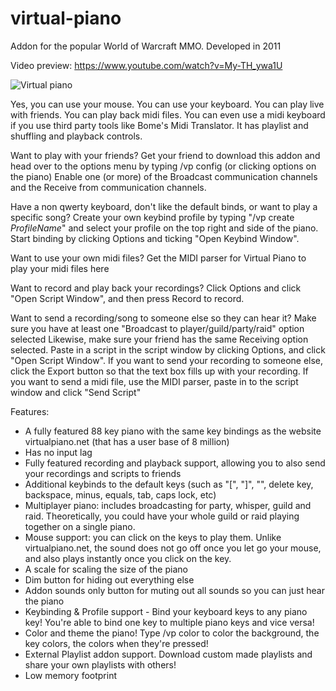 # virtual-piano
Addon for the popular World of Warcraft MMO. Developed in 2011

Video preview: https://www.youtube.com/watch?v=My-TH_ywa1U

![Virtual piano](http://media-curse.cursecdn.com/attachments/135/674/41872f1a40beb334367e3366cc297a8a.png)



Yes, you can use your mouse. You can use your keyboard. You can play live with friends. You can play back midi files. You can even use a midi keyboard if you use third party tools like Bome's Midi Translator. It has playlist and shuffling and playback controls.

Want to play with your friends? Get your friend to download this addon and head over to the options menu by typing /vp config (or clicking options on the piano) Enable one (or more) of the Broadcast communication channels and the Receive from communication channels.

Have a non qwerty keyboard, don't like the default binds, or want to play a specific song? Create your own keybind profile by typing "/vp create *ProfileName*" and select your profile on the top right and side of the piano. Start binding by clicking Options and ticking "Open Keybind Window".

Want to use your own midi files? Get the MIDI parser for Virtual Piano to play your midi files here

Want to record and play back your recordings? Click Options and click "Open Script Window", and then press Record to record.

Want to send a recording/song to someone else so they can hear it? Make sure you have at least one "Broadcast to player/guild/party/raid" option selected Likewise, make sure your friend has the same Receiving option selected. Paste in a script in the script window by clicking Options, and click "Open Script Window". If you want to send your recording to someone else, click the Export button so that the text box fills up with your recording. If you want to send a midi file, use the MIDI parser, paste in to the script window and click "Send Script"

Features:

* A fully featured 88 key piano with the same key bindings as the website virtualpiano.net (that has a user base of 8 million)
* Has no input lag
* Fully featured recording and playback support, allowing you to also send your recordings and scripts to friends
* Additional keybinds to the default keys (such as "[", "]", "\", delete key, backspace, minus, equals, tab, caps lock, etc)
* Multiplayer piano: includes broadcasting for party, whisper, guild and raid. Theoretically, you could have your whole guild or raid playing together on a single piano.
* Mouse support: you can click on the keys to play them. Unlike virtualpiano.net, the sound does not go off once you let go your mouse, and also plays instantly once you click on the key.
* A scale for scaling the size of the piano
* Dim button for hiding out everything else
* Addon sounds only button for muting out all sounds so you can just hear the piano
* Keybinding & Profile support - Bind your keyboard keys to any piano key! You're able to bind one key to multiple piano keys and vice versa!
* Color and theme the piano! Type /vp color to color the background, the key colors, the colors when they're pressed!
* External Playlist addon support. Download custom made playlists and share your own playlists with others!
* Low memory footprint

